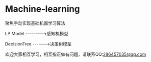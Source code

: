 # Machine-learning
聚焦手动实现基础机器学习算法


LP Model -------->感知机模型


DecisionTree ------>决策树模型






欢迎大家相互学习，相互指正如有问题，请联系QQ:286457035@qq.com
